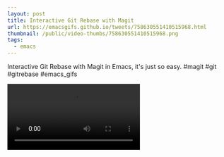 ```yaml
---
layout: post
title: Interactive Git Rebase with Magit
url: https://emacsgifs.github.io/tweets/758630551410515968.html
thumbnail: /public/video-thumbs/758630551410515968.png
tags:
  - emacs
---
```


Interactive Git Rebase with Magit in Emacs, it's just so easy. #magit #git #gitrebase #emacs_gifs

<video controls autoplay loop>
  <source src="/public/videos/758630551410515968.mp4" type="video/mp4">
    Sorry your browser does not support the video tag, maybe time to upgrade?
</video>
